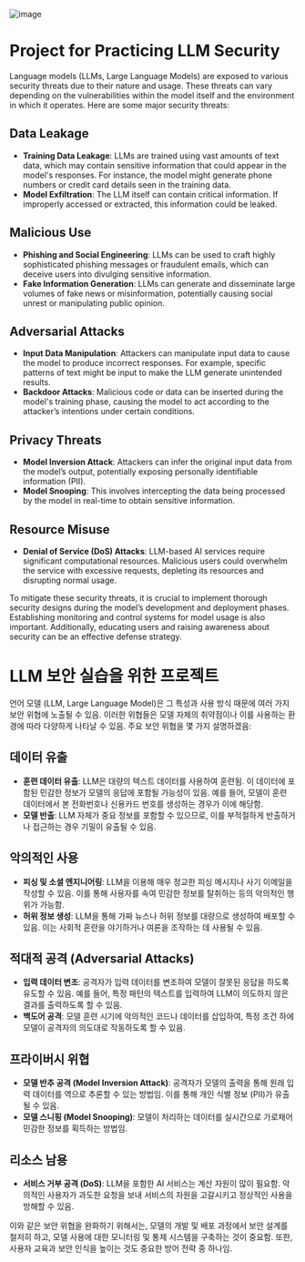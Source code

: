 ![image](https://github.com/KoreaSecurity/LLM_Threat_Learning/assets/8425791/2386fbda-1c37-4dec-a2b7-00ffce7cbd21)

# Project for Practicing LLM Security

Language models (LLMs, Large Language Models) are exposed to various security threats due to their nature and usage. These threats can vary depending on the vulnerabilities within the model itself and the environment in which it operates. Here are some major security threats:

## Data Leakage

- **Training Data Leakage**: LLMs are trained using vast amounts of text data, which may contain sensitive information that could appear in the model's responses. For instance, the model might generate phone numbers or credit card details seen in the training data.
- **Model Exfiltration**: The LLM itself can contain critical information. If improperly accessed or extracted, this information could be leaked.

## Malicious Use

- **Phishing and Social Engineering**: LLMs can be used to craft highly sophisticated phishing messages or fraudulent emails, which can deceive users into divulging sensitive information.
- **Fake Information Generation**: LLMs can generate and disseminate large volumes of fake news or misinformation, potentially causing social unrest or manipulating public opinion.

## Adversarial Attacks

- **Input Data Manipulation**: Attackers can manipulate input data to cause the model to produce incorrect responses. For example, specific patterns of text might be input to make the LLM generate unintended results.
- **Backdoor Attacks**: Malicious code or data can be inserted during the model's training phase, causing the model to act according to the attacker’s intentions under certain conditions.

## Privacy Threats

- **Model Inversion Attack**: Attackers can infer the original input data from the model’s output, potentially exposing personally identifiable information (PII).
- **Model Snooping**: This involves intercepting the data being processed by the model in real-time to obtain sensitive information.

## Resource Misuse

- **Denial of Service (DoS) Attacks**: LLM-based AI services require significant computational resources. Malicious users could overwhelm the service with excessive requests, depleting its resources and disrupting normal usage.

To mitigate these security threats, it is crucial to implement thorough security designs during the model’s development and deployment phases. Establishing monitoring and control systems for model usage is also important. Additionally, educating users and raising awareness about security can be an effective defense strategy.


# LLM 보안 실습을 위한 프로젝트

언어 모델 (LLM, Large Language Model)은 그 특성과 사용 방식 때문에 여러 가지 보안 위협에 노출될 수 있음. 이러한 위협들은 모델 자체의 취약점이나 이를 사용하는 환경에 따라 다양하게 나타날 수 있음. 주요 보안 위협을 몇 가지 설명하겠음:

## 데이터 유출

- **훈련 데이터 유출**: LLM은 대량의 텍스트 데이터를 사용하여 훈련됨. 이 데이터에 포함된 민감한 정보가 모델의 응답에 포함될 가능성이 있음. 예를 들어, 모델이 훈련 데이터에서 본 전화번호나 신용카드 번호를 생성하는 경우가 이에 해당함.
- **모델 반출**: LLM 자체가 중요 정보를 포함할 수 있으므로, 이를 부적절하게 반출하거나 접근하는 경우 기밀이 유출될 수 있음.

## 악의적인 사용

- **피싱 및 소셜 엔지니어링**: LLM을 이용해 매우 정교한 피싱 메시지나 사기 이메일을 작성할 수 있음. 이를 통해 사용자를 속여 민감한 정보를 탈취하는 등의 악의적인 행위가 가능함.
- **허위 정보 생성**: LLM을 통해 가짜 뉴스나 허위 정보를 대량으로 생성하여 배포할 수 있음. 이는 사회적 혼란을 야기하거나 여론을 조작하는 데 사용될 수 있음.

## 적대적 공격 (Adversarial Attacks)

- **입력 데이터 변조**: 공격자가 입력 데이터를 변조하여 모델이 잘못된 응답을 하도록 유도할 수 있음. 예를 들어, 특정 패턴의 텍스트를 입력하여 LLM이 의도하지 않은 결과를 출력하도록 할 수 있음.
- **백도어 공격**: 모델 훈련 시기에 악의적인 코드나 데이터를 삽입하여, 특정 조건 하에 모델이 공격자의 의도대로 작동하도록 할 수 있음.

## 프라이버시 위협

- **모델 반추 공격 (Model Inversion Attack)**: 공격자가 모델의 출력을 통해 원래 입력 데이터를 역으로 추론할 수 있는 방법임. 이를 통해 개인 식별 정보 (PII)가 유출될 수 있음.
- **모델 스니핑 (Model Snooping)**: 모델이 처리하는 데이터를 실시간으로 가로채어 민감한 정보를 획득하는 방법임.

## 리소스 남용

- **서비스 거부 공격 (DoS)**: LLM을 포함한 AI 서비스는 계산 자원이 많이 필요함. 악의적인 사용자가 과도한 요청을 보내 서비스의 자원을 고갈시키고 정상적인 사용을 방해할 수 있음.

이와 같은 보안 위협을 완화하기 위해서는, 모델의 개발 및 배포 과정에서 보안 설계를 철저히 하고, 모델 사용에 대한 모니터링 및 통제 시스템을 구축하는 것이 중요함. 또한, 사용자 교육과 보안 인식을 높이는 것도 중요한 방어 전략 중 하나임.
